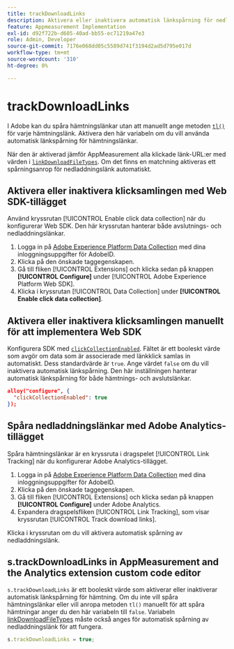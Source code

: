 ```yaml
---
title: trackDownloadLinks
description: Aktivera eller inaktivera automatisk länkspårning för nedladdningslänkar.
feature: Appmeasurement Implementation
exl-id: d92f722b-d605-40ad-bb55-ec71219a47e3
role: Admin, Developer
source-git-commit: 7176e068dd05c5589d741f3194d2ad5d795e017d
workflow-type: tm+mt
source-wordcount: '310'
ht-degree: 0%

---
```


# trackDownloadLinks

I Adobe kan du spåra hämtningslänkar utan att manuellt ange metoden [`tl()`](../functions/tl-method.md) för varje hämtningslänk. Aktivera den här variabeln om du vill använda automatisk länkspårning för hämtningslänkar.

När den är aktiverad jämför AppMeasurement alla klickade länk-URL:er med värden i [`linkDownloadFileTypes`](linkdownloadfiletypes.md). Om det finns en matchning aktiveras ett spårningsanrop för nedladdningslänk automatiskt.

## Aktivera eller inaktivera klicksamlingen med Web SDK-tillägget

Använd kryssrutan [!UICONTROL Enable click data collection] när du konfigurerar Web SDK. Den här kryssrutan hanterar både avslutnings- och nedladdningslänkar.

1. Logga in på [Adobe Experience Platform Data Collection](https://experience.adobe.com/data-collection) med dina inloggningsuppgifter för AdobeID.
1. Klicka på den önskade taggegenskapen.
1. Gå till fliken [!UICONTROL Extensions] och klicka sedan på knappen **[!UICONTROL Configure]** under [!UICONTROL Adobe Experience Platform Web SDK].
1. Klicka i kryssrutan [!UICONTROL Data Collection] under **[!UICONTROL Enable click data collection]**.

## Aktivera eller inaktivera klicksamlingen manuellt för att implementera Web SDK

Konfigurera SDK med [`clickCollectionEnabled`](https://experienceleague.adobe.com/docs/experience-platform/edge/fundamentals/configuring-the-sdk.html?lang=sv-SE#clickCollectionEnabled). Fältet är ett booleskt värde som avgör om data som är associerade med länkklick samlas in automatiskt. Dess standardvärde är `true`. Ange värdet `false` om du vill inaktivera automatisk länkspårning. Den här inställningen hanterar automatisk länkspårning för både hämtnings- och avslutslänkar.

```json
alloy("configure", {
  "clickCollectionEnabled": true
});
```

## Spåra nedladdningslänkar med Adobe Analytics-tillägget

Spåra hämtningslänkar är en kryssruta i dragspelet [!UICONTROL Link Tracking] när du konfigurerar Adobe Analytics-tillägget.

1. Logga in på [Adobe Experience Platform Data Collection](https://experience.adobe.com/data-collection) med dina inloggningsuppgifter för AdobeID.
2. Klicka på den önskade taggegenskapen.
3. Gå till fliken [!UICONTROL Extensions] och klicka sedan på knappen **[!UICONTROL Configure]** under Adobe Analytics.
4. Expandera dragspelsfliken [!UICONTROL Link Tracking], som visar kryssrutan [!UICONTROL Track download links].

Klicka i kryssrutan om du vill aktivera automatisk spårning av nedladdningslänk.

## s.trackDownloadLinks in AppMeasurement and the Analytics extension custom code editor

`s.trackDownloadLinks` är ett booleskt värde som aktiverar eller inaktiverar automatisk länkspårning för hämtning. Om du inte vill spåra hämtningslänkar eller vill anropa metoden `tl()` manuellt för att spåra hämtningar anger du den här variabeln till `false`. Variabeln [linkDownloadFileTypes](linkdownloadfiletypes.md) måste också anges för automatisk spårning av nedladdningslänk för att fungera.

```js
s.trackDownloadLinks = true;
```
